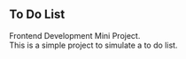 ## To Do List
Frontend Development Mini Project. <br>
This is a simple project to simulate a to do list.
